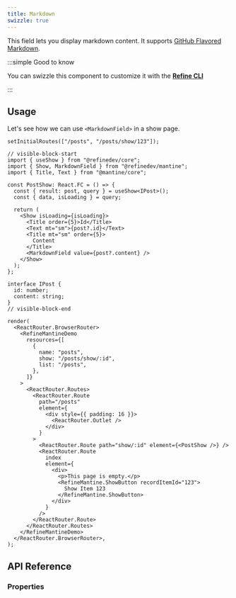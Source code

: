 ```yaml
---
title: Markdown
swizzle: true
---
```


This field lets you display markdown content. It supports [GitHub Flavored Markdown](https://github.github.com/gfm/).

:::simple Good to know

You can swizzle this component to customize it with the [**Refine CLI**](/docs/packages/list-of-packages)

:::

## Usage

Let's see how we can use `<MarkdownField>` in a show page.

```tsx live url=http://localhost:3000/posts/show/123 previewHeight=420px hideCode
setInitialRoutes(["/posts", "/posts/show/123"]);

// visible-block-start
import { useShow } from "@refinedev/core";
import { Show, MarkdownField } from "@refinedev/mantine";
import { Title, Text } from "@mantine/core";

const PostShow: React.FC = () => {
  const { result: post, query } = useShow<IPost>();
  const { data, isLoading } = query;

  return (
    <Show isLoading={isLoading}>
      <Title order={5}>Id</Title>
      <Text mt="sm">{post?.id}</Text>
      <Title mt="sm" order={5}>
        Content
      </Title>
      <MarkdownField value={post?.content} />
    </Show>
  );
};

interface IPost {
  id: number;
  content: string;
}
// visible-block-end

render(
  <ReactRouter.BrowserRouter>
    <RefineMantineDemo
      resources={[
        {
          name: "posts",
          show: "/posts/show/:id",
          list: "/posts",
        },
      ]}
    >
      <ReactRouter.Routes>
        <ReactRouter.Route
          path="/posts"
          element={
            <div style={{ padding: 16 }}>
              <ReactRouter.Outlet />
            </div>
          }
        >
          <ReactRouter.Route path="show/:id" element={<PostShow />} />
          <ReactRouter.Route
            index
            element={
              <div>
                <p>This page is empty.</p>
                <RefineMantine.ShowButton recordItemId="123">
                  Show Item 123
                </RefineMantine.ShowButton>
              </div>
            }
          />
        </ReactRouter.Route>
      </ReactRouter.Routes>
    </RefineMantineDemo>
  </ReactRouter.BrowserRouter>,
);
```

## API Reference

### Properties

<PropsTable module="@refinedev/mantine/MarkdownField" value-description="Markdown data to render"/>
